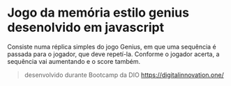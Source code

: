 # Jogo da memória estilo genius desenolvido em javascript

Consiste numa réplica simples do jogo Genius, em que uma sequência é passada para o jogador, que deve repetí-la. Conforme o jogador acerta, a sequência vai aumentando e o score também.

> desenvolvido durante Bootcamp da DIO https://digitalinnovation.one/